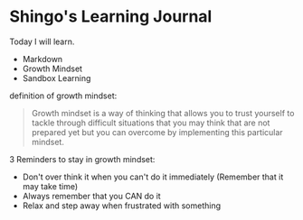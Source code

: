 # Shingo's Learning Journal

Today I will learn. 
- Markdown
- Growth Mindset
- Sandbox Learning

definition of growth mindset:
> Growth mindset is a way of thinking that allows you to trust yourself to tackle through difficult situations that you may think that are not prepared yet but you can overcome by implementing this particular mindset. 

3 Reminders to stay in growth mindset: 
- Don't over think it when you can't do it immediately (Remember that it may take time) 
- Always remember that you CAN do it 
- Relax and step away when frustrated with something 

